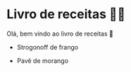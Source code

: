 # Livro de receitas :man_cook:



Olá, bem vindo ao livro de receitas :wave:

- Strogonoff de frango

- Pavê de morango

  
